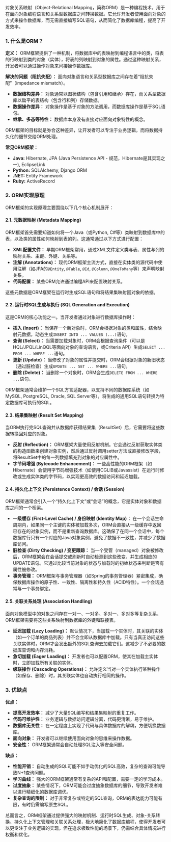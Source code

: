 
对象关系映射（Object-Relational Mapping，简称ORM）是一种编程技术，用于在面向对象编程语言和关系型数据库之间转换数据。它允许开发者使用面向对象的方式来操作数据库，而无需直接编写SQL语句，从而简化了数据库编程，提高了开发效率。

### 1. 什么是ORM？

**定义：** ORM框架提供了一种机制，将数据库中的表映射到编程语言中的类，将表的行映射到类的对象（实体），将表的列映射到对象的属性。通过这种映射关系，开发者可以通过操作对象来间接操作数据库。

**解决的问题（阻抗失配）：** 面向对象语言和关系型数据库之间存在着“阻抗失配”（impedance mismatch）。
*   **数据结构差异：** 对象通常以图状结构（包含引用和继承）存在，而关系型数据库以扁平的表结构（包含行和列）存储数据。
*   **数据操作差异：** 对象操作是基于对象的方法调用，而数据库操作是基于SQL语句。
*   **继承、多态等特性：** 数据库本身没有直接对应面向对象特性的概念。

ORM框架的目标就是弥合这种差异，让开发者可以专注于业务逻辑，而将数据持久化的细节交给ORM处理。

**常见ORM框架：**
*   **Java:** Hibernate, JPA (Java Persistence API - 规范，Hibernate是其实现之一), EclipseLink
*   **Python:** SQLAlchemy, Django ORM
*   **.NET:** Entity Framework
*   **Ruby:** ActiveRecord

### 2. ORM实现原理

ORM框架的实现原理主要围绕以下几个核心机制展开：

#### 2.1. 元数据映射 (Metadata Mapping)

ORM框架首先需要知道如何将一个Java（或Python, C#等）类映射到数据库中的表，以及类的属性如何映射到表的列。这通常通过以下方式进行配置：

*   **XML配置文件：** 早期ORM框架常用，通过XML文件定义类与表、属性与列的映射关系、主键、外键、关系等。
*   **注解 (Annotations)：** 现代ORM框架主流方式，直接在实体类的源代码中使用注解（如JPA的`@Entity`, `@Table`, `@Id`, `@Column`, `@OneToMany`等）来声明映射关系。
*   **代码配置：** 某些ORM允许通过编程API来配置映射关系。

这些元数据是ORM框架在运行时生成SQL语句和将结果集映射回对象的依据。

#### 2.2. 运行时SQL生成与执行 (SQL Generation and Execution)

这是ORM的核心功能之一。当开发者通过对象进行数据库操作时：

*   **插入 (Insert)：** 当保存一个新对象时，ORM会根据对象的类和属性，结合映射元数据，动态生成`INSERT INTO ... VALUES (...)`语句。
*   **查询 (Select)：** 当需要加载对象时，ORM会根据查询条件（可以是HQL/JPQL/LinQQL等面向对象的查询语言，或Criteria API）生成`SELECT ... FROM ... WHERE ...`语句。
*   **更新 (Update)：** 当修改了对象的属性并提交时，ORM会根据对象的新旧状态（通过脏检查）生成`UPDATE ... SET ... WHERE ...`语句。
*   **删除 (Delete)：** 当删除一个对象时，ORM会生成`DELETE FROM ... WHERE ...`语句。

ORM框架通常会维护一个SQL方言适配器，以支持不同的数据库系统（如MySQL, PostgreSQL, Oracle, SQL Server等），将生成的通用SQL语句转换为特定数据库可执行的SQL。

#### 2.3. 结果集映射 (Result Set Mapping)

当ORM执行完SQL查询并从数据库获得结果集（ResultSet）后，它需要将这些数据转换回对应的对象。

*   **反射 (Reflection)：** ORM框架大量使用反射机制。它会通过反射获取实体类的构造函数来创建对象实例，然后通过反射调用setter方法或直接修改字段，将ResultSet中的每一列数据填充到对象的对应属性中。
*   **字节码增强 (Bytecode Enhancement)：** 一些高性能的ORM框架（如Hibernate）会使用字节码增强技术（如使用CGLIB或Javassist）在运行时修改或生成实体类的字节码，以实现更高效的数据访问和延迟加载。

#### 2.4. 持久化上下文 (Persistence Context) / 会话 (Session)

ORM框架通常会引入一个“持久化上下文”或“会话”的概念，它是实体对象和数据库之间的一个桥梁。

*   **一级缓存 (First-Level Cache) / 身份映射 (Identity Map)：** 在一个会话生命周期内，如果同一个主键的实体被加载多次，ORM会直接从一级缓存中返回已存在的对象实例，而不是重新查询数据库。这确保了在同一个会话中，每个数据库行只有一个对应的Java对象实例，避免了数据不一致性，并减少了数据库访问。
*   **脏检查 (Dirty Checking) / 变更跟踪：** 当一个受管（managed）对象被修改后，ORM框架会在会话提交或刷新时自动检测到这些改变，并生成相应的UPDATE语句。它通过比较当前对象的状态与加载时的初始状态来判断是否有属性被修改。
*   **事务管理：** ORM框架与事务管理器（如Spring的事务管理器）紧密集成，确保数据库操作的原子性、一致性、隔离性和持久性（ACID特性）。一个会话通常与一个事务绑定。

#### 2.5. 关联关系处理 (Association Handling)

面向对象模型中的对象之间存在一对一、一对多、多对一、多对多等复杂关系，ORM框架需要将这些关系映射到数据库的外键和联接表。

*   **延迟加载 (Lazy Loading)：** 默认情况下，当加载一个实体时，其关联的实体（如一个订单的商品列表）并不会立即从数据库中加载。只有当真正访问这些关联实体时，ORM才会发出额外的SQL查询去加载它们。这减少了不必要的数据库查询和内存消耗。
*   **急切加载 (Eager Loading)：** 开发者也可以配置ORM，使其在加载主实体时，立即加载所有关联的实体。
*   **级联操作 (Cascading Operations)：** 允许定义当对一个实体执行某种操作（如保存、删除）时，其关联实体也自动执行相同的操作。

### 3. 优缺点

**优点：**
*   **提高开发效率：** 减少了大量SQL编写和结果集映射的重复工作。
*   **代码可维护性：** 业务逻辑与数据访问逻辑分离，代码更清晰，易于维护。
*   **数据库无关性：** 在一定程度上实现了代码与具体数据库的解耦，方便切换数据库。
*   **面向对象：** 开发者可以继续使用面向对象的思维来操作数据。
*   **安全性：** ORM框架通常会自动处理SQL注入等安全问题。

**缺点：**
*   **性能开销：** 自动生成的SQL可能不如手动优化的SQL高效，复杂的查询可能导致N+1查询问题。
*   **学习曲线：** 强大的ORM框架通常有复杂的API和配置，需要一定的学习成本。
*   **过度抽象：** 某些情况下，ORM可能会过度抽象数据库的细节，导致开发者难以进行精细化的数据库调优。
*   **复杂查询的限制：** 对于非常复杂或特定的SQL查询，ORM的表达能力可能有限，有时仍需编写原生SQL。

总而言之，ORM框架通过提供强大的映射机制、运行时SQL生成、对象-关系转换、持久化上下文管理和关联关系处理，极大地简化了数据库编程，使得开发者可以更专注于业务逻辑的实现。但在追求极致性能的场景下，仍需结合具体情况进行权衡和优化。